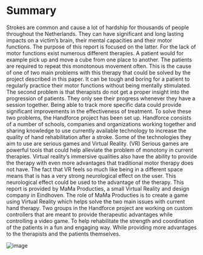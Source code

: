 <h1>Summary</h1>
<p>
Strokes are common and cause a lot of hardship for thousands of people throughout the Netherlands. They can have significant and long lasting impacts on a victim’s brain, their mental capacities and their motor functions. The purpose of this report is focused on the latter. For the lack of motor functions exist numerous different therapies. A patient would for example pick up and move a cube from one place to another. The patients are required to repeat this monotonous movement often. This is the cause of one of two main problems with this therapy that could be solved by the project described in this paper. It can be tough and boring for a patient to regularly practice their motor functions without being mentally stimulated. The second problem is that therapists do not get a proper insight into the progression of patients. They only see their progress whenever they have a session together. Being able to track more specific data could provide significant improvements in the effectiveness of treatment.
To solve these two problems, the Handforce project has been set up. Handforce consists of a number of schools, companies and organizations working together and sharing knowledge to use currently available technology to increase the quality of hand rehabilitation after a stroke. Some of the technologies they aim to use are serious games and Virtual Reality. (VR) Serious games are powerful tools that could help alleviate the problem of monotony in current therapies. Virtual reality’s immersive qualities also have the ability to provide the therapy with even more advantages that traditional motor therapy does not have. The fact that VR feels so much like being in a different space means that is has a very strong neurological effect on the user. This neurological effect could be used to the advantage of the therapy. 
This report is provided by MaMa Producties, a small Virtual Reality and design company in Eindhoven. The role of MaMa Producties is to create a game using Virtual Reality which helps solve the two main issues with current hand therapy. Two groups in the Handforce project are working on custom controllers that are meant to provide therapeutic advantages while controlling a video game. To help rehabilitate the strength and coordination of the patients in a fun and engaging way. While providing more advantages to the therapists and the patients themselves. </p>


![image](https://github.com/user-attachments/assets/aa6dc428-947e-4219-906c-b60108a47718)
